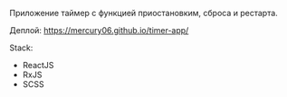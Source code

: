 Приложение таймер с функцией приостановким, сброса и рестарта.

Деплой: https://mercury06.github.io/timer-app/

Stack:

<ul>
  <li>ReactJS</li>
  <li>RxJS</li>
  <li>SCSS</li>
  
 <ul>
